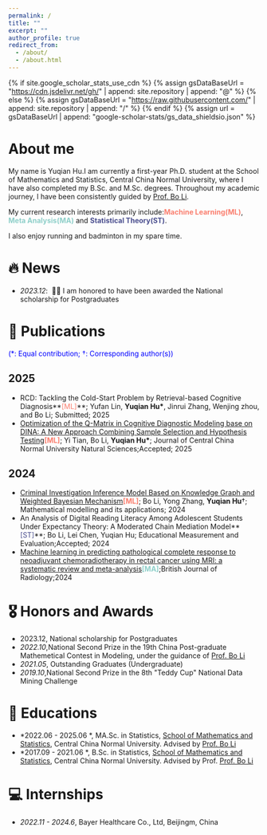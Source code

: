 ```yaml
---
permalink: /
title: ""
excerpt: ""
author_profile: true
redirect_from: 
  - /about/
  - /about.html
---
```


{% if site.google_scholar_stats_use_cdn %}
{% assign gsDataBaseUrl = "https://cdn.jsdelivr.net/gh/" | append: site.repository | append: "@" %}
{% else %}
{% assign gsDataBaseUrl = "https://raw.githubusercontent.com/" | append: site.repository | append: "/" %}
{% endif %}
{% assign url = gsDataBaseUrl | append: "google-scholar-stats/gs_data_shieldsio.json" %}

<span class='anchor' id='about-me'></span>

# About me
My name is Yuqian Hu.I am currently a first-year Ph.D. student at the School of Mathematics and Statistics, Central China Normal University, where I have also completed my B.Sc. and M.Sc. degrees. Throughout my academic journey, I have been consistently guided by [Prof. Bo Li](https://maths.ccnu.edu.cn/info/1040/18436.htm).

My current research interests primarily include:**<span style="color:#FA7F6F">Machine Learning(ML)</span>**, **<span style="color:#8ECFC9">Meta Analysis(MA)</span>** and **<span style="color:#4A4E8E">Statistical Theory(ST)</span>**. 

I also enjoy running and badminton in my spare time.

# 🔥 News
- *2023.12*: &nbsp;🎉🎉 I am honored to have been awarded the National scholarship for Postgraduates

# 📝 Publications
<span style="color:blue">(\*: Equal contribution; $\dagger$: Corresponding author(s))</span>
## 2025
- RCD: Tackling the Cold-Start Problem by Retrieval-based Cognitive Diagnosis**<span style="color:#FA7F6F">[ML]</span>**; Yufan Lin, **Yuqian Hu\***, Jinrui Zhang, Wenjing zhou, and Bo Li; Submitted; 2025
- [Optimization of the Q-Matrix in Cognitive Diagnostic Modeling base on DINA: A New Approach Combining Sample Selection and Hypothesis Testing](https://kns.cnki.net/kcms2/article/abstract?v=14CuGbpFC1B0Mk-uBJcczXEqzLbLJQ3XFoTKewpOAGo1yo27E9S3MyIQYb1N43pq-BcxNN5olBuMf_J2WwvnsNET7-OgifsMiEWkOFW2zE9iEfaWPxp7Ov-3RSegLoxlGIEqkPKZBXZ7pdgpjBqE9b-L962E-0A1G5RTlmI_Rn8Um1YPAYUkesicU_Gxj1E8&uniplatform=NZKPT&language=CHS)**<span style="color:#FA7F6F">[ML]</span>**; Yi Tian, Bo Li, **Yuqian Hu\***; Journal of Central China Normal University Natural Sciences;Accepted; 2025
## 2024
- [Criminal Investigation Inference Model Based on Knowledge Graph and Weighted Bayesian Mechanism](https://qxyy.cbpt.cnki.net/WKD3/WebPublication/paperDigest.aspx?paperID=465d2cf3-31c0-4602-8f1c-c6de5edb68b1)**<span style="color:#FA7F6F">[ML]</span>**; Bo Li, Yong Zhang, **Yuqian Hu**$\dagger$; Mathematical modelling and its applications; 2024
- An Analysis of Digital Reading Literacy Among Adolescent Students Under Expectancy Theory: A Moderated Chain Mediation Model**<span style="color:#4A4E8E">[ST]</span>**; Bo Li, Lei Chen, Yuqian Hu; Educational Measurement and Evaluation;Accepted; 2024
- [Machine learning in predicting pathological complete response to neoadjuvant chemoradiotherapy in rectal cancer using MRI: a systematic review and meta-analysis](https://academic.oup.com/bjr/article/97/1159/1243/7668440?login=true)**<span style="color:#8ECFC9">[MA]</span>**;British Journal of Radiology;2024



# 🎖 Honors and Awards
- 2023.12, National scholarship for Postgraduates
- *2022.10*,National Second Prize in the 19th China Post-graduate Mathemetical Contest in Modeling, under the guidance of [Prof. Bo Li](https://maths.ccnu.edu.cn/info/1040/18436.htm)
- *2021.05*, Outstanding Graduates (Undergraduate)
- *2019.10*,National Second Prize in the 8th "Teddy Cup" National Data Mining Challenge

# 📖 Educations
- *2022.06 - 2025.06 *, MA.Sc. in Statistics, [School of Mathematics and Statistics](http://maths.ccnu.edu.cn/), Central China Normal University. Advised by [Prof. Bo Li](https://maths.ccnu.edu.cn/info/1040/18436.htm)
- *2017.09 - 2021.06 *, B.Sc. in Statistics, [School of Mathematics and Statistics](http://maths.ccnu.edu.cn/), Central China Normal University. Advised by Prof. [Prof. Bo Li](https://maths.ccnu.edu.cn/info/1040/18436.htm)

# 💻 Internships
- *2022.11 - 2024.6*, Bayer Healthcare Co., Ltd, Beijingm, China
